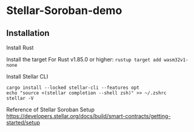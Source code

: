 # Stellar-Soroban-demo

## Installation
Install Rust

Install the target
For Rust v1.85.0 or higher: `rustup target add wasm32v1-none`

Install Stellar CLI
```
cargo install --locked stellar-cli --features opt
echo "source <(stellar completion --shell zsh)" >> ~/.zshrc
stellar -V
```

Reference of Stellar Soroban Setup
https://developers.stellar.org/docs/build/smart-contracts/getting-started/setup


